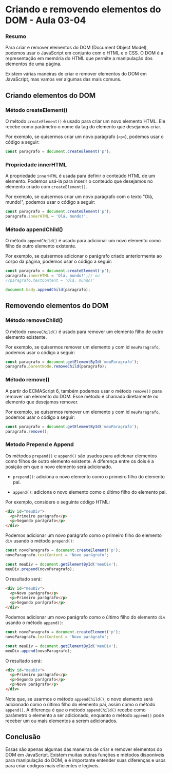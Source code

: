 <!--
Antes de publicar a issue, lembre-se de clicar na aba "Preview", para visualizar se a formatação está correta =)
-->

<!-- Escreva/insira as imagens após essa linha -->

# Criando e removendo elementos do DOM - Aula 03-04

### Resumo

Para criar e remover elementos do DOM (Document Object Model), podemos usar o JavaScript em conjunto com o HTML e o CSS. O DOM é a representação em memória do HTML que permite a manipulação dos elementos de uma página.

Existem várias maneiras de criar e remover elementos do DOM em JavaScript, mas vamos ver algumas das mais comuns.

## Criando elementos do DOM

### Método createElement()

O método `createElement()` é usado para criar um novo elemento HTML. Ele recebe como parâmetro o nome da tag do elemento que desejamos criar.

Por exemplo, se quisermos criar um novo parágrafo (`<p>`), podemos usar o código a seguir:

```javascript
const paragrafo = document.createElement('p');
```

### Propriedade innerHTML

A propriedade `innerHTML` é usada para definir o conteúdo HTML de um elemento. Podemos usá-la para inserir o conteúdo que desejamos no elemento criado com `createElement()`.

Por exemplo, se quisermos criar um novo parágrafo com o texto "Olá, mundo!", podemos usar o código a seguir:

```javascript
const paragrafo = document.createElement('p');
paragrafo.innerHTML = 'Olá, mundo!';
```

### Método appendChild()

O método `appendChild()` é usado para adicionar um novo elemento como filho de outro elemento existente.

Por exemplo, se quisermos adicionar o parágrafo criado anteriormente ao corpo da página, podemos usar o código a seguir:

```javascript
const paragrafo = document.createElement('p');
paragrafo.innerHTML = 'Olá, mundo!';// ou
//paragrafo.textContent = 'Olá, mundo!'

document.body.appendChild(paragrafo);
```

## Removendo elementos do DOM

### Método removeChild()

O método `removeChild()` é usado para remover um elemento filho de outro elemento existente.

Por exemplo, se quisermos remover um elemento `p` com id `meuParagrafo`, podemos usar o código a seguir:

```javascript
const paragrafo = document.getElementById('meuParagrafo');
paragrafo.parentNode.removeChild(paragrafo);
```

### Método remove()

A partir do ECMAScript 6, também podemos usar o método `remove()` para remover um elemento do DOM. Esse método é chamado diretamente no elemento que desejamos remover.

Por exemplo, se quisermos remover um elemento `p` com id `meuParagrafo`, podemos usar o código a seguir:

```javascript
const paragrafo = document.getElementById('meuParagrafo');
paragrafo.remove();
```

### Metodo Prepend e Append

Os métodos `prepend()` e `append()` são usados para adicionar elementos como filhos de outro elemento existente. A diferença entre os dois é a posição em que o novo elemento será adicionado.

- `prepend()`: adiciona o novo elemento como o primeiro filho do elemento pai.

- `append()`: adiciona o novo elemento como o último filho do elemento pai.

Por exemplo, considere o seguinte código HTML:

```html
<div id="meuDiv">
  <p>Primeiro parágrafo</p>
  <p>Segundo parágrafo</p>
</div>
```

Podemos adicionar um novo parágrafo como o primeiro filho do elemento `div` usando o método `prepend()`:

```javascript
const novoParagrafo = document.createElement('p');
novoParagrafo.textContent = 'Novo parágrafo';

const meuDiv = document.getElementById('meuDiv');
meuDiv.prepend(novoParagrafo);
```

O resultado será:

```html
<div id="meuDiv">
  <p>Novo parágrafo</p>
  <p>Primeiro parágrafo</p>
  <p>Segundo parágrafo</p>
</div>
```

Podemos adicionar um novo parágrafo como o último filho do elemento `div` usando o método `append()`:

```javascript
const novoParagrafo = document.createElement('p');
novoParagrafo.textContent = 'Novo parágrafo';

const meuDiv = document.getElementById('meuDiv');
meuDiv.append(novoParagrafo);
```

O resultado será:

```html
<div id="meuDiv">
  <p>Primeiro parágrafo</p>
  <p>Segundo parágrafo</p>
  <p>Novo parágrafo</p>
</div>
```

Note que, se usarmos o método `appendChild()`, o novo elemento será adicionado como o último filho do elemento pai, assim como o método `append()`. A diferença é que o método `appendChild()` recebe como parâmetro o elemento a ser adicionado, enquanto o método `append()` pode receber um ou mais elementos a serem adicionados.

## Conclusão

Essas são apenas algumas das maneiras de criar e remover elementos do DOM em JavaScript. Existem muitas outras funções e métodos disponíveis para manipulação do DOM, e é importante entender suas diferenças e usos para criar códigos mais eficientes e legíveis.
